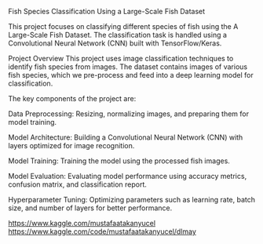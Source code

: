 Fish Species Classification Using a Large-Scale Fish Dataset

This project focuses on classifying different species of fish using the A Large-Scale Fish Dataset. The classification task is handled using a Convolutional Neural Network (CNN) built with TensorFlow/Keras.


Project Overview
This project uses image classification techniques to identify fish species from images. The dataset contains images of various fish species, which we pre-process and feed into a deep learning model for classification.

The key components of the project are:


Data Preprocessing: Resizing, normalizing images, and preparing them for model training.

Model Architecture: Building a Convolutional Neural Network (CNN) with layers optimized for image recognition.

Model Training: Training the model using the processed fish images.

Model Evaluation: Evaluating model performance using accuracy metrics, confusion matrix, and classification report.

Hyperparameter Tuning: Optimizing parameters such as learning rate, batch size, and number of layers for better performance.

https://www.kaggle.com/mustafaatakanyucel
https://www.kaggle.com/code/mustafaatakanyucel/dlmay
